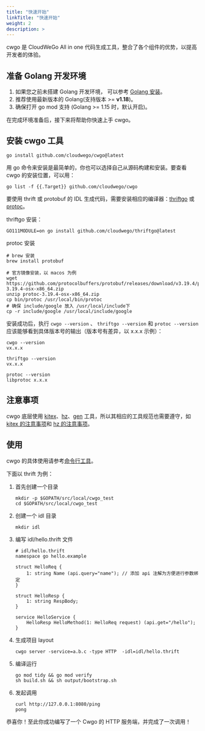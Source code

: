 ```yaml
---
title: "快速开始"
linkTitle: "快速开始"
weight: 2
description: >
---
```


cwgo 是 CloudWeGo All in one 代码生成工具，整合了各个组件的优势，以提高开发者的体验。

## 准备 Golang 开发环境

1. 如果您之前未搭建 Golang 开发环境， 可以参考 [Golang 安装](https://go.dev/doc/install)。
2. 推荐使用最新版本的 Golang(支持版本 >= **v1.18**)。
3. 确保打开 go mod 支持 (Golang >= 1.15 时，默认开启)。

在完成环境准备后，接下来将帮助你快速上手 cwgo。

## 安装 cwgo 工具

```shell
go install github.com/cloudwego/cwgo@latest
```

用 go 命令来安装是最简单的，你也可以选择自己从源码构建和安装。要查看 cwgo 的安装位置，可以用：

```shell
go list -f {{.Target}} github.com/cloudwego/cwgo
```

要使用 thrift 或 protobuf 的 IDL 生成代码，需要安装相应的编译器：[thriftgo](https://github.com/cloudwego/thriftgo) 或 [protoc](https://github.com/protocolbuffers/protobuf/releases)。

thriftgo 安装：

```shell
GO111MODULE=on go install github.com/cloudwego/thriftgo@latest
```

protoc 安装

```shell
# brew 安装
brew install protobuf
```

```shell
# 官方镜像安装，以 macos 为例
wget https://github.com/protocolbuffers/protobuf/releases/download/v3.19.4/protoc-3.19.4-osx-x86_64.zip
unzip protoc-3.19.4-osx-x86_64.zip
cp bin/protoc /usr/local/bin/protoc
# 确保 include/google 放入 /usr/local/include下
cp -r include/google /usr/local/include/google
```

安装成功后，执行 `cwgo --version` 、 `thriftgo --version` 和 `protoc --version` 应该能够看到具体版本号的输出（版本号有差异，以 x.x.x 示例）：

```shell
cwgo --version
vx.x.x

thriftgo --version
vx.x.x

protoc --version
libprotoc x.x.x
```

## 注意事项

cwgo 底层使用 [kitex](/zh/docs/kitex/tutorials/code-gen/code_generation/)、[hz](/zh/docs/hertz/tutorials/toolkit/)、[gen](https://gorm.io/gen/index.html) 工具，所以其相应的工具规范也需要遵守，如 [kitex 的注意事项](/zh/docs/kitex/tutorials/code-gen/code_generation/#%E4%BD%BF%E7%94%A8-protobuf-idl-%E7%9A%84%E6%B3%A8%E6%84%8F%E4%BA%8B%E9%A1%B9)和 [hz 的注意事项](/zh/docs/hertz/tutorials/toolkit/cautions/)。

## 使用

cwgo 的具体使用请参考[命令行工具](/zh/docs/cwgo/tutorials/cli)。

下面以 thrift 为例：

1. 首先创建一个目录

   ```shell
   mkdir -p $GOPATH/src/local/cwgo_test
   cd $GOPATH/src/local/cwgo_test
   ```

2. 创建一个 idl 目录

   ```shell
   mkdir idl
   ```

3. 编写 idl/hello.thrift 文件

   ```thrift
   # idl/hello.thrift
   namespace go hello.example

   struct HelloReq {
       1: string Name (api.query="name"); // 添加 api 注解为方便进行参数绑定
   }

   struct HelloResp {
       1: string RespBody;
   }

   service HelloService {
       HelloResp HelloMethod(1: HelloReq request) (api.get="/hello");
   }
   ```

4. 生成项目 layout

   ```shell
   cwgo server -service=a.b.c -type HTTP  -idl=idl/hello.thrift
   ```

5. 编译运行

   ```shell
   go mod tidy && go mod verify
   sh build.sh && sh output/bootstrap.sh
   ```

6. 发起调用

   ```shell
   curl http://127.0.0.1:8080/ping
   pong
   ```

恭喜你！至此你成功编写了一个 Cwgo 的 HTTP 服务端，并完成了一次调用！
